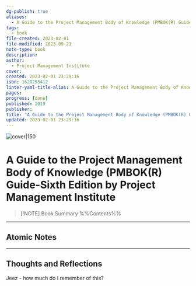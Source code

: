 ```yaml
---
dg-publish: true
aliases:
  - A Guide to the Project Management Body of Knowledge (PMBOK(R) Guide-Sixth Edition by Project Management Institute
tags:
  - book
file-created: 2023-02-01
file-modified: 2023-09-21
note-type: book 
description: 
author:
  - Project Management Institute
cover: 
created: 2023-02-01 23:29:16
isbn: 1628255412 
linter-yaml-title-alias: A Guide to the Project Management Body of Knowledge (PMBOK(R) Guide-Sixth Edition by Project Management Institute
pages: 
progress: [done]
published: 2019
publisher: 
title: "A Guide to the Project Management Body of Knowledge (PMBOK(R) Guide-Sixth Edition"
updated: 2023-02-01 23:29:16
---
```


![cover|150]()

# A Guide to the Project Management Body of Knowledge (PMBOK(R) Guide-Sixth Edition by Project Management Institute

> [!NOTE] Book Summary
> %%Contents%%

---

## Atomic Notes

---

## Thoughts and Reflections

Jeez - how much do I remember of this?
